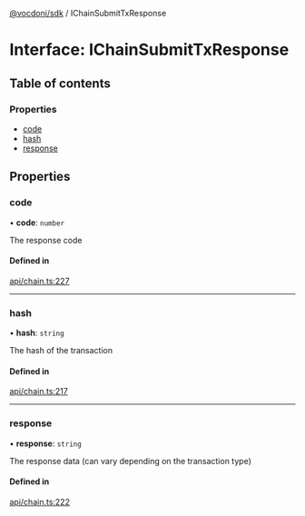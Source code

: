 [@vocdoni/sdk](/sdk) / IChainSubmitTxResponse

# Interface: IChainSubmitTxResponse

## Table of contents

### Properties

- [code](IChainSubmitTxResponse#code)
- [hash](IChainSubmitTxResponse#hash)
- [response](IChainSubmitTxResponse#response)

## Properties

### code

• **code**: `number`

The response code

#### Defined in

[api/chain.ts:227](https://github.com/vocdoni/vocdoni-sdk/blob/9c64446/src/api/chain.ts#L227)

___

### hash

• **hash**: `string`

The hash of the transaction

#### Defined in

[api/chain.ts:217](https://github.com/vocdoni/vocdoni-sdk/blob/9c64446/src/api/chain.ts#L217)

___

### response

• **response**: `string`

The response data (can vary depending on the transaction type)

#### Defined in

[api/chain.ts:222](https://github.com/vocdoni/vocdoni-sdk/blob/9c64446/src/api/chain.ts#L222)
